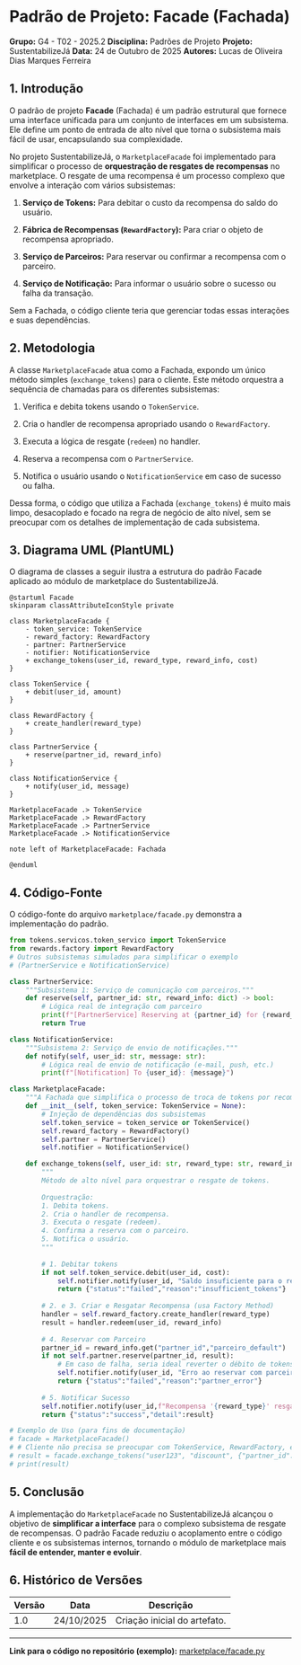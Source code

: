 # Padrão de Projeto: Facade (Fachada)

**Grupo:** G4 - T02 - 2025.2 **Disciplina:** Padrões de Projeto **Projeto:** SustentabilizeJá **Data:** 24 de Outubro de 2025 **Autores:** Lucas de Oliveira Dias Marques Ferreira

## 1. Introdução

O padrão de projeto **Facade** (Fachada) é um padrão estrutural que fornece uma interface unificada para um conjunto de interfaces em um subsistema. Ele define um ponto de entrada de alto nível que torna o subsistema mais fácil de usar, encapsulando sua complexidade.

No projeto SustentabilizeJá, o `MarketplaceFacade` foi implementado para simplificar o processo de **orquestração de resgates de recompensas** no marketplace. O resgate de uma recompensa é um processo complexo que envolve a interação com vários subsistemas:

1. **Serviço de Tokens:** Para debitar o custo da recompensa do saldo do usuário.

1. **Fábrica de Recompensas (****`RewardFactory`****):** Para criar o objeto de recompensa apropriado.

1. **Serviço de Parceiros:** Para reservar ou confirmar a recompensa com o parceiro.

1. **Serviço de Notificação:** Para informar o usuário sobre o sucesso ou falha da transação.

Sem a Fachada, o código cliente teria que gerenciar todas essas interações e suas dependências.

## 2. Metodologia

A classe `MarketplaceFacade` atua como a Fachada, expondo um único método simples (`exchange_tokens`) para o cliente. Este método orquestra a sequência de chamadas para os diferentes subsistemas:

1. Verifica e debita tokens usando o `TokenService`.

1. Cria o handler de recompensa apropriado usando o `RewardFactory`.

1. Executa a lógica de resgate (`redeem`) no handler.

1. Reserva a recompensa com o `PartnerService`.

1. Notifica o usuário usando o `NotificationService` em caso de sucesso ou falha.

Dessa forma, o código que utiliza a Fachada (`exchange_tokens`) é muito mais limpo, desacoplado e focado na regra de negócio de alto nível, sem se preocupar com os detalhes de implementação de cada subsistema.

## 3. Diagrama UML (PlantUML)

O diagrama de classes a seguir ilustra a estrutura do padrão Facade aplicado ao módulo de marketplace do SustentabilizeJá.

```plantuml
@startuml Facade
skinparam classAttributeIconStyle private

class MarketplaceFacade {
    - token_service: TokenService
    - reward_factory: RewardFactory
    - partner: PartnerService
    - notifier: NotificationService
    + exchange_tokens(user_id, reward_type, reward_info, cost)
}

class TokenService {
    + debit(user_id, amount)
}

class RewardFactory {
    + create_handler(reward_type)
}

class PartnerService {
    + reserve(partner_id, reward_info)
}

class NotificationService {
    + notify(user_id, message)
}

MarketplaceFacade .> TokenService
MarketplaceFacade .> RewardFactory
MarketplaceFacade .> PartnerService
MarketplaceFacade .> NotificationService

note left of MarketplaceFacade: Fachada

@enduml
```

## 4. Código-Fonte

O código-fonte do arquivo `marketplace/facade.py` demonstra a implementação do padrão.

```python
from tokens.servicos.token_servico import TokenService
from rewards.factory import RewardFactory
# Outros subsistemas simulados para simplificar o exemplo
# (PartnerService e NotificationService)

class PartnerService:
    """Subsistema 1: Serviço de comunicação com parceiros."""
    def reserve(self, partner_id: str, reward_info: dict) -> bool:
        # Lógica real de integração com parceiro
        print(f"[PartnerService] Reserving at {partner_id} for {reward_info}")
        return True

class NotificationService:
    """Subsistema 2: Serviço de envio de notificações."""
    def notify(self, user_id: str, message: str):
        # Lógica real de envio de notificação (e-mail, push, etc.)
        print(f"[Notification] To {user_id}: {message}")

class MarketplaceFacade:
    """A Fachada que simplifica o processo de troca de tokens por recompensas."""
    def __init__(self, token_service: TokenService = None):
        # Injeção de dependências dos subsistemas
        self.token_service = token_service or TokenService()
        self.reward_factory = RewardFactory()
        self.partner = PartnerService()
        self.notifier = NotificationService()

    def exchange_tokens(self, user_id: str, reward_type: str, reward_info: dict, cost: int):
        """
        Método de alto nível para orquestrar o resgate de tokens.
        
        Orquestração:
        1. Debita tokens.
        2. Cria o handler de recompensa.
        3. Executa o resgate (redeem).
        4. Confirma a reserva com o parceiro.
        5. Notifica o usuário.
        """
        
        # 1. Debitar tokens
        if not self.token_service.debit(user_id, cost):
            self.notifier.notify(user_id, "Saldo insuficiente para o resgate.")
            return {"status":"failed","reason":"insufficient_tokens"}
            
        # 2. e 3. Criar e Resgatar Recompensa (usa Factory Method)
        handler = self.reward_factory.create_handler(reward_type)
        result = handler.redeem(user_id, reward_info)
        
        # 4. Reservar com Parceiro
        partner_id = reward_info.get("partner_id","parceiro_default")
        if not self.partner.reserve(partner_id, result):
            # Em caso de falha, seria ideal reverter o débito de tokens
            self.notifier.notify(user_id, "Erro ao reservar com parceiro.")
            return {"status":"failed","reason":"partner_error"}
            
        # 5. Notificar Sucesso
        self.notifier.notify(user_id,f"Recompensa '{reward_type}' resgatada com sucesso: {result}")
        return {"status":"success","detail":result}

# Exemplo de Uso (para fins de documentação)
# facade = MarketplaceFacade()
# # Cliente não precisa se preocupar com TokenService, RewardFactory, etc.
# result = facade.exchange_tokens("user123", "discount", {"partner_id": "EcoPartner", "percent": 0.2}, 50)
# print(result)
```

## 5. Conclusão

A implementação do `MarketplaceFacade` no SustentabilizeJá alcançou o objetivo de **simplificar a interface** para o complexo subsistema de resgate de recompensas. O padrão Facade reduziu o acoplamento entre o código cliente e os subsistemas internos, tornando o módulo de marketplace mais **fácil de entender, manter e evoluir**.

## 6. Histórico de Versões

| Versão | Data | Descrição |
| --- | --- | --- |
| 1.0 | 24/10/2025 | Criação inicial do artefato. |

---

**Link para o código no repositório (exemplo):** [marketplace/facade.py](https://github.com/SustentabilizeJa/sustentabilize-ja/blob/main/marketplace/facade.py)
